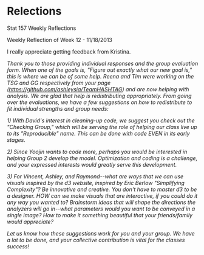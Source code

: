 Relections
==========

Stat 157 Weekly Reflections

Weekly Reflection of Week 12 - 11/18/2013

I really appreciate getting feedback from Kristina.



_Thank you to those providing individual responses and the group evaluation form. When one of the goals is, "Figure out exactly what our new goal is," this is where we can be of some help. Reena and Tim were working on the TSG and GG respectively from your page (https://github.com/ashleysia/TeamHASHTAG) and are now helping with analysis. We are glad that help is redistributing appropriately. From going over the evaluations, we have a few suggestions on how to redistribute to fit individual strengths and group needs:_

_1) With David's interest in cleaning-up code, we suggest you check out the "Checking Group," which will be serving the role of helping our class live up to its "Reproducible" name. This can be done with code EVEN in its early stages._

_2) Since Yoojin wants to code more, perhaps you would be interested in helping Group 2 develop the model. Optimization and coding is a challenge, and your expressed interests would greatly serve this development._

_3) For Vincent, Ashley, and Raymond--what are ways that we can use visuals inspired by the d3 website, inspired by Eric Berlow "Simplifying Complexity"? Be innovative and creative. You don't have to master d3 to be a designer. HOW can we make visuals that are interactive, if you could do it any way you wanted to? Brainstorm ideas that will shape the directions the analyzers will go in--what parameters would you want to be conveyed in a single image? How to make it something beautiful that your friends/family would appreciate?_

_Let us know how these suggestions work for you and your group. We have a lot to be done, and your collective contribution is vital for the classes success!_
